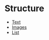 # Structure
- [Text](https://rashaalkyeam.github.io/read/read2)
- [Images](https://rashaalkyeam.github.io/read/read3)
- [List](https://rashaalkyeam.github.io/read/read4)

